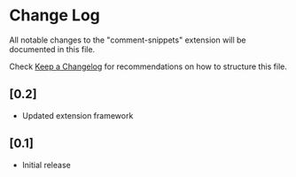 # Change Log

All notable changes to the "comment-snippets" extension will be documented in this file.

Check [Keep a Changelog](http://keepachangelog.com/) for recommendations on how to structure this file.

## [0.2]

- Updated extension framework

## [0.1]

- Initial release